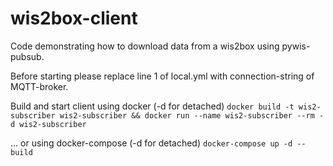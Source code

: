# wis2box-client

Code demonstrating how to download data from a wis2box using pywis-pubsub.

Before starting please replace line 1 of local.yml with connection-string of MQTT-broker.

Build and start client using docker (-d for detached)
```docker build -t wis2-subscriber wis2-subscriber && docker run --name wis2-subscriber --rm -d wis2-subscriber```

... or using docker-compose (-d for detached)
```docker-compose up -d --build```